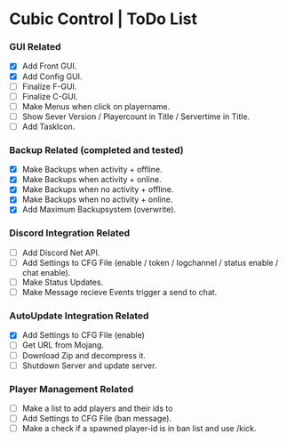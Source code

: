 # Cubic Control | ToDo List

### GUI Related
- [x] Add Front GUI.
- [x] Add Config GUI.
- [ ] Finalize F-GUI.
- [ ] Finalize C-GUI.
- [ ] Make Menus when click on playername.
- [ ] Show Sever Version / Playercount in Title / Servertime in Title.
- [ ] Add TaskIcon.

### Backup Related (completed and tested)
- [x] Make Backups when activity + offline.
- [x] Make Backups when activity + online.
- [x] Make Backups when no activity + offline.
- [x] Make Backups when no activity + online.
- [x] Add Maximum Backupsystem (overwrite).

### Discord Integration Related
- [ ] Add Discord Net API.
- [ ] Add Settings to CFG File (enable / token / logchannel / status enable / chat enable).
- [ ] Make Status Updates.
- [ ] Make Message recieve Events trigger a send to chat.

### AutoUpdate Integration Related
- [x] Add Settings to CFG File (enable)
- [ ] Get URL from Mojang.
- [ ] Download Zip and decompress it.
- [ ] Shutdown Server and update server.

### Player Management Related
- [ ] Make a list to add players and their ids to
- [ ] Add Settings to CFG File (ban message).
- [ ] Make a check if a spawned player-id is in ban list and use /kick.

